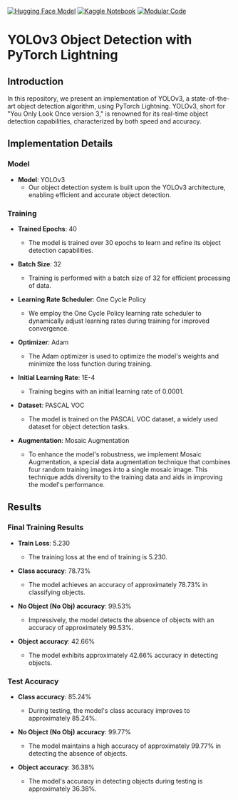 [![Hugging Face Model](https://img.shields.io/badge/Hugging%20Face-Model%20Link-blue)](https://huggingface.co/spaces/abiyer88/PASCAL_YOLO)
[![Kaggle Notebook](https://img.shields.io/badge/Kaggle-Notebook%20Training%20Link-blue)](https://www.kaggle.com/code/sushmithakatti/yolov3?scriptVersionId=141025965)
[![Modular Code](https://img.shields.io/badge/Modular-Code%20Link-blue)](https://github.com/abhiiyer/ERA1/tree/main/Session-13/modular)

# YOLOv3 Object Detection with PyTorch Lightning

## Introduction

In this repository, we present an implementation of YOLOv3, a state-of-the-art object detection algorithm, using PyTorch Lightning. YOLOv3, short for "You Only Look Once version 3," is renowned for its real-time object detection capabilities, characterized by both speed and accuracy.

## Implementation Details

### Model

- **Model**: YOLOv3
  - Our object detection system is built upon the YOLOv3 architecture, enabling efficient and accurate object detection.

### Training

- **Trained Epochs**: 40
  - The model is trained over 30 epochs to learn and refine its object detection capabilities.

- **Batch Size**: 32
  - Training is performed with a batch size of 32 for efficient processing of data.

- **Learning Rate Scheduler**: One Cycle Policy
  - We employ the One Cycle Policy learning rate scheduler to dynamically adjust learning rates during training for improved convergence.

- **Optimizer**: Adam
  - The Adam optimizer is used to optimize the model's weights and minimize the loss function during training.

- **Initial Learning Rate**: 1E-4
  - Training begins with an initial learning rate of 0.0001.

- **Dataset**: PASCAL VOC
  - The model is trained on the PASCAL VOC dataset, a widely used dataset for object detection tasks.

- **Augmentation**: Mosaic Augmentation
  - To enhance the model's robustness, we implement Mosaic Augmentation, a special data augmentation technique that combines four random training images into a single mosaic image. This technique adds diversity to the training data and aids in improving the model's performance.

## Results

### Final Training Results

- **Train Loss**: 5.230
  - The training loss at the end of training is 5.230.

- **Class accuracy**: 78.73%
  - The model achieves an accuracy of approximately 78.73% in classifying objects.

- **No Object (No Obj) accuracy**: 99.53%
  - Impressively, the model detects the absence of objects with an accuracy of approximately 99.53%.

- **Object accuracy**: 42.66%
  - The model exhibits approximately 42.66% accuracy in detecting objects.

### Test Accuracy

- **Class accuracy**: 85.24%
  - During testing, the model's class accuracy improves to approximately 85.24%.

- **No Object (No Obj) accuracy**: 99.77%
  - The model maintains a high accuracy of approximately 99.77% in detecting the absence of objects.

- **Object accuracy**: 36.38%
  - The model's accuracy in detecting objects during testing is approximately 36.38%.
